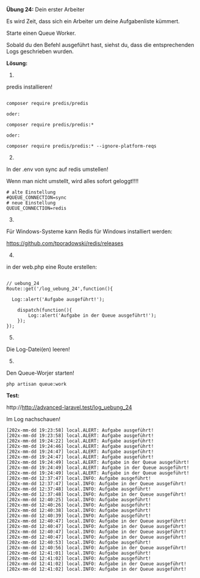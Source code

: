 **Übung 24:** Dein erster Arbeiter

Es wird Zeit, dass sich ein Arbeiter um deine Aufgabenliste kümmert. 

Starte einen Queue Worker. 

Sobald du den Befehl ausgeführt hast, siehst du, dass die entsprechenden Logs geschrieben wurden.


**Lösung:**


1.
predis installieren!


```

composer require predis/predis

oder:

composer require predis/predis:*

oder:

composer require predis/predis:* --ignore-platform-reqs

```

2.
In der .env  von sync auf redis umstellen!

Wenn man nicht umstellt, wird alles sofort geloggt!!!! 

```
# alte Einstellung
#QUEUE_CONNECTION=sync 
# neue Einstellung
QUEUE_CONNECTION=redis 

```

3.
Für Windows-Systeme kann Redis für Windows installiert werden:

https://github.com/tporadowski/redis/releases


4.
in der web.php eine Route erstellen:

```

// uebung_24
Route::get('/log_uebung_24',function(){
	
  Log::alert('Aufgabe ausgeführt!');
	
	dispatch(function(){
		Log::alert('Aufgabe in der Queue ausgeführt!');
	});
});

```

5.
Die Log-Datei(en) leeren!

5.
Den  Queue-Worjer starten!

```
php artisan queue:work
```

**Test:**

http://http://advanced-laravel.test/log_uebung_24

Im Log nachschauen!

```
[202x-mm-dd 19:23:58] local.ALERT: Aufgabe ausgeführt!  
[202x-mm-dd 19:23:58] local.ALERT: Aufgabe ausgeführt!  
[202x-mm-dd 19:24:22] local.ALERT: Aufgabe ausgeführt!  
[202x-mm-dd 19:24:46] local.ALERT: Aufgabe ausgeführt!  
[202x-mm-dd 19:24:47] local.ALERT: Aufgabe ausgeführt!  
[202x-mm-dd 19:24:47] local.ALERT: Aufgabe ausgeführt!  
[202x-mm-dd 19:24:49] local.ALERT: Aufgabe in der Queue ausgeführt!  
[202x-mm-dd 19:24:49] local.ALERT: Aufgabe in der Queue ausgeführt!  
[202x-mm-dd 19:24:49] local.ALERT: Aufgabe in der Queue ausgeführt!  
[202x-mm-dd 12:37:47] local.INFO: Aufgabe ausgeführt!  
[202x-mm-dd 12:37:47] local.INFO: Aufgabe in der Queue ausgeführt!  
[202x-mm-dd 12:37:48] local.INFO: Aufgabe ausgeführt!  
[202x-mm-dd 12:37:48] local.INFO: Aufgabe in der Queue ausgeführt!  
[202x-mm-dd 12:40:25] local.INFO: Aufgabe ausgeführt!  
[202x-mm-dd 12:40:26] local.INFO: Aufgabe ausgeführt!  
[202x-mm-dd 12:40:38] local.INFO: Aufgabe ausgeführt!  
[202x-mm-dd 12:40:39] local.INFO: Aufgabe ausgeführt!  
[202x-mm-dd 12:40:47] local.INFO: Aufgabe in der Queue ausgeführt!  
[202x-mm-dd 12:40:47] local.INFO: Aufgabe in der Queue ausgeführt!  
[202x-mm-dd 12:40:47] local.INFO: Aufgabe in der Queue ausgeführt!  
[202x-mm-dd 12:40:47] local.INFO: Aufgabe in der Queue ausgeführt!  
[202x-mm-dd 12:40:53] local.INFO: Aufgabe ausgeführt!  
[202x-mm-dd 12:40:56] local.INFO: Aufgabe in der Queue ausgeführt!  
[202x-mm-dd 12:41:01] local.INFO: Aufgabe ausgeführt!  
[202x-mm-dd 12:41:02] local.INFO: Aufgabe ausgeführt!  
[202x-mm-dd 12:41:02] local.INFO: Aufgabe in der Queue ausgeführt!  
[202x-mm-dd 12:41:02] local.INFO: Aufgabe in der Queue ausgeführt!  
``` 

